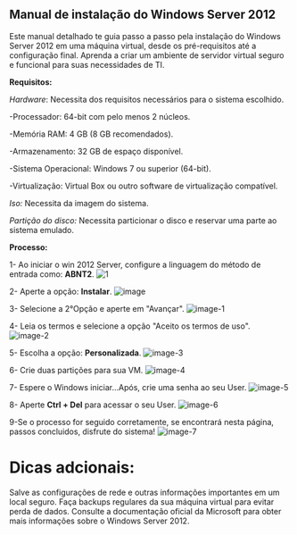 <!---
guhalvxs001/guhalvxs001 is a ✨ special ✨ repository because its `README.md` (this file) appears on your GitHub profile.
You can click the Preview link to take a look at your changes.
--->
## Manual de instalação do Windows Server 2012
Este manual detalhado te guia passo a passo pela instalação do Windows Server 2012 em uma máquina virtual, desde os pré-requisitos até a configuração final. Aprenda a criar um ambiente de servidor virtual seguro e funcional para suas necessidades de TI.

**Requisitos:**

_Hardware_: 
Necessita dos requisitos necessários para o sistema escolhido. 

-Processador: 64-bit com pelo menos 2 núcleos.

-Memória RAM: 4 GB (8 GB recomendados).

-Armazenamento: 32 GB de espaço disponível.

-Sistema Operacional: Windows 7 ou superior (64-bit).

-Virtualização: Virtual Box ou outro software de virtualização compatível.

_Iso:_
Necessita da imagem do sistema.

_Partição do disco:_
Necessita particionar o disco e reservar uma parte ao sistema emulado.

**Processo:**

1- Ao iniciar o win 2012 Server, configure a linguagem do método de entrada como: **ABNT2**.
![1](https://github.com/gualvesx/Manual-Download-Win-20212/assets/164105793/5beb3030-4971-4662-a15e-dbad54f6d514)

2- Aperte a opção: **Instalar**.
![image](https://github.com/gualvesx/Manual-Download-Win-20212/assets/164105793/e6339bb1-357a-488d-951a-d4714f09c6e6)

3- Selecione a 2°Opção e aperte em "Avançar".
![image-1](https://github.com/gualvesx/Manual-Download-Win-20212/assets/164105793/a2fc0135-0628-4049-8073-0276c1b76bcb)

4- Leia os termos e selecione a opção "Aceito os termos de uso".
![image-2](https://github.com/gualvesx/Manual-Download-Win-20212/assets/164105793/3731f29c-1f11-4ff1-ba4f-bb22f670cf9b)

5- Escolha a opção: **Personalizada**.
![image-3](https://github.com/gualvesx/Manual-Download-Win-20212/assets/164105793/981acae4-6202-4c27-9c33-114d50fefe1e)

6- Crie duas partições para sua VM.
![image-4](https://github.com/gualvesx/Manual-Download-Win-20212/assets/164105793/b3a10e35-2657-4250-b67a-23b4e5552aae)

7- Espere o Windows iniciar...Após, crie uma senha ao seu User.
![image-5](https://github.com/gualvesx/Manual-Download-Win-20212/assets/164105793/0834f6e3-8a9d-4062-86fc-20ff33dee470)

8- Aperte **Ctrl + Del** para acessar o seu User.
![image-6](https://github.com/gualvesx/Manual-Download-Win-20212/assets/164105793/1d3f0f72-83cb-41b6-b4ac-2beb001d0e4b)

9-Se o processo for seguido corretamente, se encontrará nesta página, passos concluidos, disfrute do sistema!
![image-7](https://github.com/gualvesx/Manual-Download-Win-20212/assets/164105793/4532dac6-92dc-49cc-901e-bf75cb09410b)

# Dicas adcionais:

Salve as configurações de rede e outras informações importantes em um local seguro.
Faça backups regulares da sua máquina virtual para evitar perda de dados.
Consulte a documentação oficial da Microsoft para obter mais informações sobre o Windows Server 2012.

